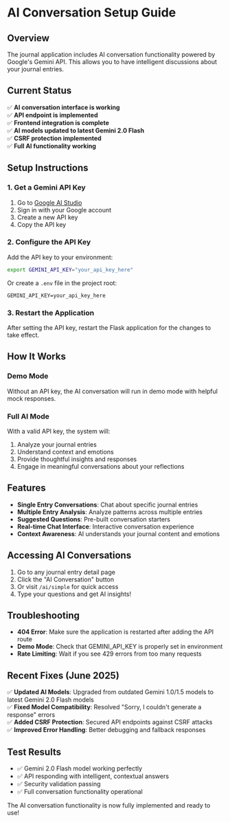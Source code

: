 # AI Conversation Setup Guide

## Overview
The journal application includes AI conversation functionality powered by Google's Gemini API. This allows you to have intelligent discussions about your journal entries.

## Current Status
✅ **AI conversation interface is working**  
✅ **API endpoint is implemented**  
✅ **Frontend integration is complete**  
✅ **AI models updated to latest Gemini 2.0 Flash**  
✅ **CSRF protection implemented**  
✅ **Full AI functionality working**  

## Setup Instructions

### 1. Get a Gemini API Key
1. Go to [Google AI Studio](https://makersuite.google.com/app/apikey)
2. Sign in with your Google account
3. Create a new API key
4. Copy the API key

### 2. Configure the API Key
Add the API key to your environment:

```bash
export GEMINI_API_KEY="your_api_key_here"
```

Or create a `.env` file in the project root:
```
GEMINI_API_KEY=your_api_key_here
```

### 3. Restart the Application
After setting the API key, restart the Flask application for the changes to take effect.

## How It Works

### Demo Mode
Without an API key, the AI conversation will run in demo mode with helpful mock responses.

### Full AI Mode
With a valid API key, the system will:
1. Analyze your journal entries
2. Understand context and emotions
3. Provide thoughtful insights and responses
4. Engage in meaningful conversations about your reflections

## Features

- **Single Entry Conversations**: Chat about specific journal entries
- **Multiple Entry Analysis**: Analyze patterns across multiple entries  
- **Suggested Questions**: Pre-built conversation starters
- **Real-time Chat Interface**: Interactive conversation experience
- **Context Awareness**: AI understands your journal content and emotions

## Accessing AI Conversations

1. Go to any journal entry detail page
2. Click the "AI Conversation" button
3. Or visit `/ai/simple` for quick access
4. Type your questions and get AI insights!

## Troubleshooting

- **404 Error**: Make sure the application is restarted after adding the API route
- **Demo Mode**: Check that GEMINI_API_KEY is properly set in environment
- **Rate Limiting**: Wait if you see 429 errors from too many requests

## Recent Fixes (June 2025)

✅ **Updated AI Models**: Upgraded from outdated Gemini 1.0/1.5 models to latest Gemini 2.0 Flash models  
✅ **Fixed Model Compatibility**: Resolved "Sorry, I couldn't generate a response" errors  
✅ **Added CSRF Protection**: Secured API endpoints against CSRF attacks  
✅ **Improved Error Handling**: Better debugging and fallback responses  

## Test Results
- ✅ Gemini 2.0 Flash model working perfectly
- ✅ API responding with intelligent, contextual answers
- ✅ Security validation passing
- ✅ Full conversation functionality operational

The AI conversation functionality is now fully implemented and ready to use!